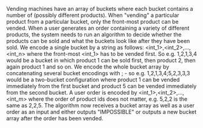 Vending machines have an array of buckets where each bucket contains a number of (possibly different products). When "vending" a particular product from a particular bucket, only the front-most product can be vended. When a user generates an order containing a variety of different products, the system needs to run an algorithm to decide whether the products can be sold and what the buckets look like after they have been sold.
We encode a single bucket by a string as follows: <int_1>,<int_2>,...,<int_n> where the front-most <int_1> has to be vended first. So e.g. 1,2,1,3,4 would be a bucket in which product 1 can be sold first, then product 2, then again product 1 and so on.
We encode the whole bucket array by concatenating several bucket encodings with ; - so e.g. 1,2,1,3,4;5,2,3,3,3 would be a two-bucket configuration where product 1 can be vended immediately from the first bucket and product 5 can be vended immediately from the second bucket.
A user order is encoded by <int_1>,<int_2>,...,<int_m> where the order of product ids does not matter, e.g. 5,2,2 is the same as 2,2,5.
The algorithm now receives a bucket array as well as a user order as an input and either outputs "IMPOSSIBLE" or outputs a new bucket array after the order has been vended.